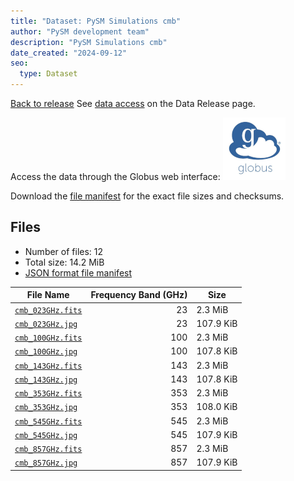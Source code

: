```yaml
---
title: "Dataset: PySM Simulations cmb"
author: "PySM development team"
description: "PySM Simulations cmb"
date_created: "2024-09-12"
seo:
  type: Dataset
---
```


[Back to release](./index.html#datasets)
See [data access](./index.html#data-access) on the Data Release page.

Access the data through the Globus web interface: [![Download via Globus](images/globus-logo.png)](https://app.globus.org/file-manager?origin_id=18ed636e-0389-44c3-b533-cb3901dfc60f&origin_path=%2Fdata%2Fcmb%2F)

Download the [file manifest](https://g-1926f5.c2d0f8.bd7c.data.globus.org/data/cmb/manifest.json) for the exact file sizes and checksums.

## Files

- Number of files: 12
- Total size: 14.2 MiB
- [JSON format file manifest](https://g-1926f5.c2d0f8.bd7c.data.globus.org/data/cmb/manifest.json)

|                                         File Name                                          | Frequency Band (GHz) |   Size    |
| ------------------------------------------------------------------------------------------ | -------------------: | --------- |
| [`cmb_023GHz.fits`](https://g-1926f5.c2d0f8.bd7c.data.globus.org/data/cmb/cmb_023GHz.fits) |                   23 | 2.3 MiB   |
| [`cmb_023GHz.jpg`](https://g-1926f5.c2d0f8.bd7c.data.globus.org/data/cmb/cmb_023GHz.jpg)   |                   23 | 107.9 KiB |
| [`cmb_100GHz.fits`](https://g-1926f5.c2d0f8.bd7c.data.globus.org/data/cmb/cmb_100GHz.fits) |                  100 | 2.3 MiB   |
| [`cmb_100GHz.jpg`](https://g-1926f5.c2d0f8.bd7c.data.globus.org/data/cmb/cmb_100GHz.jpg)   |                  100 | 107.8 KiB |
| [`cmb_143GHz.fits`](https://g-1926f5.c2d0f8.bd7c.data.globus.org/data/cmb/cmb_143GHz.fits) |                  143 | 2.3 MiB   |
| [`cmb_143GHz.jpg`](https://g-1926f5.c2d0f8.bd7c.data.globus.org/data/cmb/cmb_143GHz.jpg)   |                  143 | 107.8 KiB |
| [`cmb_353GHz.fits`](https://g-1926f5.c2d0f8.bd7c.data.globus.org/data/cmb/cmb_353GHz.fits) |                  353 | 2.3 MiB   |
| [`cmb_353GHz.jpg`](https://g-1926f5.c2d0f8.bd7c.data.globus.org/data/cmb/cmb_353GHz.jpg)   |                  353 | 108.0 KiB |
| [`cmb_545GHz.fits`](https://g-1926f5.c2d0f8.bd7c.data.globus.org/data/cmb/cmb_545GHz.fits) |                  545 | 2.3 MiB   |
| [`cmb_545GHz.jpg`](https://g-1926f5.c2d0f8.bd7c.data.globus.org/data/cmb/cmb_545GHz.jpg)   |                  545 | 107.9 KiB |
| [`cmb_857GHz.fits`](https://g-1926f5.c2d0f8.bd7c.data.globus.org/data/cmb/cmb_857GHz.fits) |                  857 | 2.3 MiB   |
| [`cmb_857GHz.jpg`](https://g-1926f5.c2d0f8.bd7c.data.globus.org/data/cmb/cmb_857GHz.jpg)   |                  857 | 107.9 KiB |
